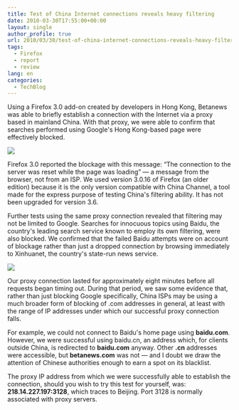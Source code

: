 ```yaml
---
title: Test of China Internet connections reveals heavy filtering
date: 2010-03-30T17:55:00+00:00
layout: single
author_profile: true
url: 2010/03/30/test-of-china-internet-connections-reveals-heavy-filtering/
tags:
  - Firefox
  - report
  - review
lang: en
categories: 
  - TechBlog
---
```

Using a Firefox 3.0 add-on created by developers in Hong Kong, Betanews was able to briefly establish a connection with the Internet via a proxy based in mainland China. With that proxy, we were able to confirm that searches performed using Google's Hong Kong-based page were effectively blocked.

[![](http://2.bp.blogspot.com/_vaUVXcmC3OI/S7IzNEd8wXI/AAAAAAAABag/4h_SosNCF5U/s400/4761.jpg)](http://2.bp.blogspot.com/_vaUVXcmC3OI/S7IzNEd8wXI/AAAAAAAABag/4h_SosNCF5U/s1600-h/4761.jpg)

Firefox 3.0 reported the blockage with this message: “The connection to the server was reset while the page was loading” — a message from the browser, not from an ISP. We used version 3.0.16 of Firefox (an older edition) because it is the only version compatible with China Channel, a tool made for the express purpose of testing China's filtering ability. It has not been upgraded for version 3.6.

Further tests using the same proxy connection revealed that filtering may not be limited to Google. Searches for innocuous topics using Baidu, the country's leading search service known to employ its own filtering, were also blocked. We confirmed that the failed Baidu attempts were on account of blockage rather than just a dropped connection by browsing immediately to Xinhuanet, the country's state-run news service.

[![](http://3.bp.blogspot.com/_vaUVXcmC3OI/S7IzOlbdHUI/AAAAAAAABak/nEtrhgLIHJw/s400/4762.jpg)](http://3.bp.blogspot.com/_vaUVXcmC3OI/S7IzOlbdHUI/AAAAAAAABak/nEtrhgLIHJw/s1600-h/4762.jpg)

Our proxy connection lasted for approximately eight minutes before all requests began timing out. During that period, we saw some evidence that, rather than just blocking Google specifically, China ISPs may be using a much broader form of blocking of .com addresses in general, at least with the range of IP addresses under which our successful proxy connection falls.

For example, we could not connect to Baidu's home page using **baidu.com**. However, we were successful using baidu.cn, an address which, for clients outside China, is redirected to **baidu.com** anyway. Other **.cn** addresses were accessible, but **betanews.com** was not — and I doubt we draw the attention of Chinese authorities enough to earn a spot on its blacklist.

The proxy IP address from which we were successfully able to establish the connection, should you wish to try this test for yourself, was: **218.14.227.197:3128**, which traces to Beijing. Port 3128 is normally associated with proxy servers.